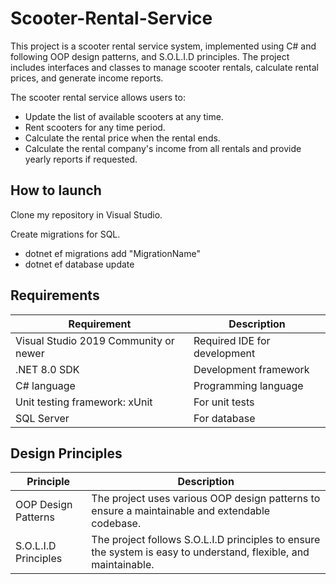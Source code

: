 # Scooter-Rental-Service

This project is a scooter rental service system, implemented using C# and following OOP design patterns, and S.O.L.I.D principles. The project includes interfaces and classes to manage scooter rentals, calculate rental prices, and generate income reports.

The scooter rental service allows users to:

- Update the list of available scooters at any time.
- Rent scooters for any time period.
- Calculate the rental price when the rental ends.
- Calculate the rental company's income from all rentals and provide yearly reports if requested.

## How to launch

Clone my repository in Visual Studio.

Create migrations for SQL.

- dotnet ef migrations add "MigrationName"
- dotnet ef database update

## Requirements

| Requirement                               | Description                                   |
|-------------------------------------------|-----------------------------------------------|
| Visual Studio 2019 Community or newer     | Required IDE for development                  |
| .NET 8.0 SDK                              | Development framework                         |
| C# language                               | Programming language                          |
| Unit testing framework: xUnit             | For unit tests                                |
| SQL Server                                | For database

## Design Principles

| Principle           | Description                                                                                     |
|---------------------|-------------------------------------------------------------------------------------------------|
| OOP Design Patterns | The project uses various OOP design patterns to ensure a maintainable and extendable codebase.  |
| S.O.L.I.D Principles| The project follows S.O.L.I.D principles to ensure the system is easy to understand, flexible, and maintainable. |
